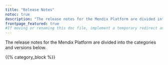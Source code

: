 ```yaml
---
title: "Release Notes"
notoc: true
description: "The release notes for the Mendix Platform are divided into various product categories and versions."
frontpage_featured: true
#If moving or renaming this doc file, implement a temporary redirect and let the respective team know they should update the URL in the product. See Mapping to Products for more details.
---
```


The release notes for the Mendix Platform are divided into the categories and versions below.

{{% category_block %}}
